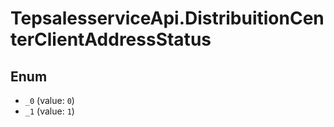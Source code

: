# TepsalesserviceApi.DistribuitionCenterClientAddressStatus

## Enum

* `_0` (value: `0`)
* `_1` (value: `1`)
